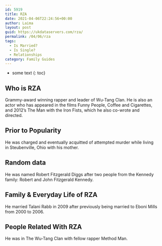 ```yaml
---
id: 5919
title: RZA
date: 2021-04-06T22:24:56+00:00
author: Laima
layout: post
guid: https://ukdataservers.com/rza/
permalink: /04/06/rza
tags:
  - Is Married?
  - Is Single?
  - Relationships
category: Family Guides
---
```


* some text
{: toc}


## Who is RZA
                  
                  
                  
Grammy-award winning rapper and leader of Wu-Tang Clan. He is also an actor who has appeared in the films Funny People, Coffee and Cigarettes, and 2012&#8217;s The Man with the Iron Fists, which he also co-wrote and directed.
                  
              
            
              
            
                
                
                
## Prior to Popularity
                  
                  
                  
He was charged and eventually acquitted of attempted murder while living in Steubenville, Ohio with his mother.
                  
              
            
              
            
                
                
                
## Random data
                  
                  
                  
He was named Robert Fitzgerald Diggs after two people from the Kennedy family: Robert and John Fitzgerald Kennedy.
                  
              
            
              
            
                
                
                
## Family & Everyday Life of RZA
                  
                  
                  
He married Talani Rabb in 2009 after previously being married to Eboni Mills from 2000 to 2006.
                  
              
            
              
            
                
                
                
## People Related With RZA
                  
                  
                  
He was in The Wu-Tang Clan with fellow rapper Method Man.
                  
              
            
              
            
                
              
            
              
              
            
            
              
            
          
          
          